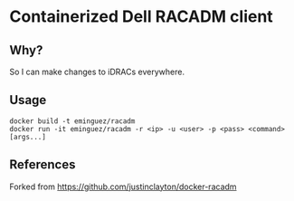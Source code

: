 # Containerized Dell RACADM client

## Why?

So I can make changes to iDRACs everywhere.

## Usage

```
docker build -t eminguez/racadm
docker run -it eminguez/racadm -r <ip> -u <user> -p <pass> <command> [args...]
```

## References
Forked from https://github.com/justinclayton/docker-racadm
